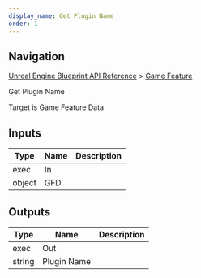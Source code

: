```yaml
---
display_name: Get Plugin Name
order: 1
---
```

## Navigation

[Unreal Engine Blueprint API Reference](https://dev.epicgames.com/documentation/en-us/unreal-engine/BlueprintAPI) > [Game Feature](https://dev.epicgames.com/documentation/en-us/unreal-engine/BlueprintAPI/GameFeature)

Get Plugin Name

Target is Game Feature Data

## Inputs

| Type | Name | Description |
| --- | --- | --- |
| exec | In |  |
| object | GFD |  |

## Outputs

| Type | Name | Description |
| --- | --- | --- |
| exec | Out |  |
| string | Plugin Name |  |

